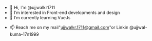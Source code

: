 - 👋 Hi, I’m @ujjwalkr1711
- 👀 I’m interested in Front-end developments and design
- 🌱 I’m currently learning VueJs
<!---
- 💞️ I’m looking to collaborate on ...
--->
- 📫 Reach me on my mail"ujjwalkr.1711@gmail.com"or Linkin @ujjwal-kuma-17n1999

<!---
ujjwalkr1711/ujjwalkr1711 is a ✨ special ✨ repository because its `README.md` (this file) appears on your GitHub profile.
You can click the Preview link to take a look at your changes.
--->
